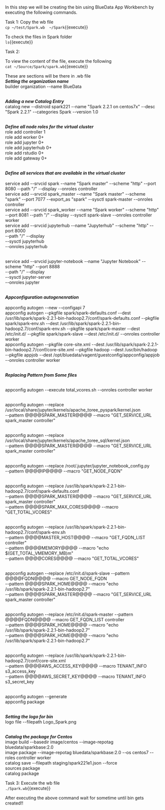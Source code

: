 In this step we will be creating the bin using BlueData App Workbench by executing the following commands.


 Task 1:
Copy the wb file<br>
`cp ~/test/Spark.wb  ~/Spark`{{execute}}

To check the files in Spark folder<br>
`ls`{{execute}}

Task 2:

To view the content of the file, execute the following<br>
`cat ~/Source/Spark/spark.wb`{{execute}}
<br>

These are sections will be there in .wb file
<br><b><i>Setting the organization name</b></i>
<br>builder organization --name BlueData

<br><b><i>Adding a new Catalog Entry</b></i>
<br>catalog new --distroid spark221 --name "Spark 2.2.1 on centos7x" --desc "Spark 2.2.1" --categories Spark --version 1.0


<br><b><i>Define all node roles for the virtual cluster</b></i>
<br>role add controller 1
<br>role add worker 0+
<br>role add jupyter 0+
<br>role add jupyterhub 0+
<br>role add rstudio 0+
<br>role add gateway 0+

<br><b><i>Define all services that are available in the virtual cluster</b></i>
<br>
<br>service add --srvcid spark --name "Spark master" --scheme "http" --port 8080 --path "/" --display --onroles controller
<br>service add --srvcid spark_master --name "Spark master" --scheme "spark" --port 7077 --export_as "spark" --sysctl spark-master --onroles controller
<br>service add --srvcid spark_worker --name "Spark worker" --scheme "http" --port 8081 --path "/" --display --sysctl spark-slave --onroles controller worker
<br>service add --srvcid jupyterhub --name "Jupyterhub" --scheme "http" --port 8000   \
        --path "/" --display    \
            --sysctl jupyterhub \
            --onroles jupyterhub

<br>service add --srvcid jupyter-notebook --name "Jupyter Notebook" --scheme "http" --port 8888   \
            --path "/" --display  \
            --sysctl jupyter-server  \
            --onroles jupyter


<br><b><i>Appconfiguration autogenenration</b></i>
<br>
<br>appconfig autogen --new --configapi 7
<br>appconfig autogen --pkgfile spark/spark-defaults.conf --dest /usr/lib/spark/spark-2.2.1-bin-hadoop2.7/conf/spark-defaults.conf --pkgfile spark/spark-env.sh --dest /usr/lib/spark/spark-2.2.1-bin-hadoop2.7/conf/spark-env.sh --pkgfile spark/spark-master --dest /etc/init.d/ --pkgfile spark/spark-slave --dest /etc/init.d/ --onroles controller worker
<br>appconfig autogen --pkgfile core-site.xml --dest /usr/lib/spark/spark-2.2.1-bin-hadoop2.7/conf/core-site.xml --pkgfile hadoop --dest /usr/bin/hadoop --pkgfile appjob --dest /opt/bluedata/vagent/guestconfig/appconfig/appjob --onroles controller worker


<br><b><i>Replacing Pattern from Some files</b></i>

<br>appconfig autogen --execute total_vcores.sh --onroles controller worker

<br>appconfig autogen --replace /usr/local/share/jupyter/kernels/apache_toree_pyspark/kernel.json  \
                  --pattern @@@@SPARK_MASTER@@@@ --macro "GET_SERVICE_URL spark_master controller"

<br>appconfig autogen --replace /usr/local/share/jupyter/kernels/apache_toree_sql/kernel.json  \
                  --pattern @@@@SPARK_MASTER@@@@ --macro "GET_SERVICE_URL spark_master controller"

<br>appconfig autogen --replace /root/.jupyter/jupyter_notebook_config.py    \
                  --pattern @@@@IP@@@@ --macro "GET_NODE_FQDN"

<br>appconfig autogen --replace /usr/lib/spark/spark-2.2.1-bin-hadoop2.7/conf/spark-defaults.conf \
                  --pattern @@@@SPARK_MASTER@@@@ --macro "GET_SERVICE_URL spark_master controller" \
                  --pattern @@@@SPARK_MAX_CORES@@@@ --macro "GET_TOTAL_VCORES"

<br>appconfig autogen --replace /usr/lib/spark/spark-2.2.1-bin-hadoop2.7/conf/spark-env.sh        \
                  --pattern @@@@MASTER_HOST@@@@ --macro "GET_FQDN_LIST controller" \
                  --pattern @@@@MEMORY@@@@ --macro "echo $(GET_TOTAL_VMEMORY_MB)m" \
                  --pattern @@@@CORES@@@@ --macro "GET_TOTAL_VCORES"

<br>appconfig autogen --replace /etc/init.d/spark-slave --pattern @@@@FQDN@@@@ --macro GET_NODE_FQDN \
                  --pattern @@@@SPARK_HOME@@@@ --macro "echo /usr/lib/spark/spark-2.2.1-bin-hadoop2.7" \
                  --pattern @@@@SPARK_MASTER@@@@  --macro "GET_SERVICE_URL spark_master controller"

<br>appconfig autogen --replace /etc/init.d/spark-master --pattern @@@@FQDN@@@@ --macro GET_FQDN_LIST controller \
                  --pattern @@@@SPARK_HOME@@@@ --macro "echo /usr/lib/spark/spark-2.2.1-bin-hadoop2.7" \
                  --pattern @@@@SPARK_HOME@@@@ --macro "echo /usr/lib/spark/spark-2.2.1-bin-hadoop2.7"

<br>appconfig autogen --replace /usr/lib/spark/spark-2.2.1-bin-hadoop2.7/conf/core-site.xml \
                  --pattern @@@@AWS_ACCESS_KEY@@@@ --macro TENANT_INFO s3_access_key  \
                  --pattern @@@@AWS_SECRET_KEY@@@@ --macro TENANT_INFO s3_secret_key


<br>appconfig autogen --generate
<br>appconfig package

<br><b><i>Setting the logo for bin</b></i>
<br>logo file --filepath Logo_Spark.png

<br><b><i>Catalog the package for Centos</b></i>
<br>image build --basedir image/centos --image-repotag bluedata/sparkbase:2.0
<br>image package --image-repotag bluedata/sparkbase:2.0 --os centos7  --roles controller worker
<br>catalog save --filepath staging/spark221e1.json --force
<br>sources package
<br>catalog package

 Task 3:
Execute the wb file<br>
`./Spark.wb`{{execute}}

After executing the above command wait for sometime until bin gets created!!
